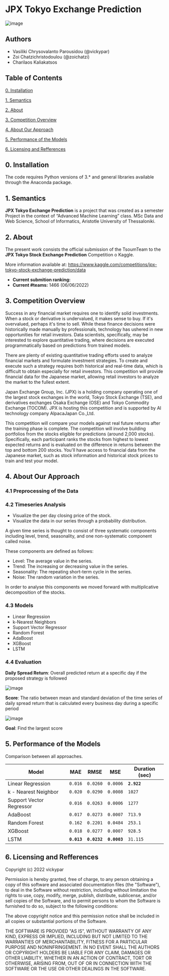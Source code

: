 # JPX Tokyo Exchange Prediction

![image](https://user-images.githubusercontent.com/95586847/172226164-435897a7-0236-4f58-be8a-dd58b13d1e55.png)

## Authors

- Vasiliki Chrysovalanto Parousidou (@vickypar)
- Zoi Chatzichristodoulou (@zoichatzi)
- Charilaos Kaliakatsos

## Table of Contents

[0. Installation](https://github.com/vickypar/tokyo_stock_exchange_prediction#0-installation)

[1. Semantics](https://github.com/vickypar/tokyo_stock_exchange_prediction#1-semantics)

[2. About](https://github.com/vickypar/tokyo_stock_exchange_prediction#2-about)

[3. Competition Overview](https://github.com/vickypar/tokyo_stock_exchange_prediction#3-competition-overview)

[4. About Our Approach](https://github.com/vickypar/tokyo_stock_exchange_prediction#4-about-our-approach)

[5. Performance of the Models](https://github.com/vickypar/tokyo_stock_exchange_prediction#5-performance-of-the-models)

[6. Licensing and Refferences](https://github.com/vickypar/tokyo_stock_exchange_prediction#6-licensing-and-refferences)


## 0. Installation 

The code requires Python versions of 3.* and general libraries available through the Anaconda package.

## 1. Semantics

**JPX Tokyo Exchange Prediction** is a project that was created as a semester Project in the context of “Advanced Machine Learning” class.
MSc Data and Web Science, School of Informatics, Aristotle University of Thessaloniki.


## 2. About

The present work consists the official submission of the TsoumTeam to the **JPX Tokyo Stock Exchange Prediction** Competition o Kaggle.

More information available at: https://www.kaggle.com/competitions/jpx-tokyo-stock-exchange-prediction/data

- **Current submition ranking:**
- **Current #teams:** 1466 (06/06/2022) 


## 3. Competition Overview

Success in any financial market requires one to identify solid investments. When a stock or derivative is undervalued, it makes sense to buy. If it's overvalued, perhaps it's time to sell. While these finance decisions were historically made manually by professionals, technology has ushered in new opportunities for retail investors. Data scientists, specifically, may be interested to explore quantitative trading, where decisions are executed programmatically based on predictions from trained models.

There are plenty of existing quantitative trading efforts used to analyze financial markets and formulate investment strategies. To create and execute such a strategy requires both historical and real-time data, which is difficult to obtain especially for retail investors. This competition will provide financial data for the Japanese market, allowing retail investors to analyze the market to the fullest extent.

Japan Exchange Group, Inc. (JPX) is a holding company operating one of the largest stock exchanges in the world, Tokyo Stock Exchange (TSE), and derivatives exchanges Osaka Exchange (OSE) and Tokyo Commodity Exchange (TOCOM). JPX is hosting this competition and is supported by AI technology company AlpacaJapan Co.,Ltd.

This competition will compare your models against real future returns after the training phase is complete. The competition will involve building portfolios from the stocks eligible for predictions (around 2,000 stocks). Specifically, each participant ranks the stocks from highest to lowest expected returns and is evaluated on the difference in returns between the top and bottom 200 stocks. You'll have access to financial data from the Japanese market, such as stock information and historical stock prices to train and test your model.

## 4. About Our Approach

### 4.1 Preprocessing of the Data

### 4.2 Timeseries Analysis
- Visualize the per day closing price of the stock.
- Visualize the data in our series through a probability distribution.

A given time series is thought to consist of three systematic components including level, trend, seasonality, and one non-systematic component called noise.

These components are defined as follows:

- Level: The average value in the series.
- Trend: The increasing or decreasing value in the series.
- Seasonality: The repeating short-term cycle in the series.
- Noise: The random variation in the series.

In order to analyse this components we moved forward with multiplicative decomposition of the stocks.


### 4.3 Models
- Linear Regression
- k-Nearest Neighbors
- Support Vector Regressor
- Random Forest
- AdaBoost
- XGBoost
- LSTM

### 4.4 Evaluation

**Daily Spread Return**: Overall predicted return at a specific day if the proposed strategy is followed 

![image](https://user-images.githubusercontent.com/94535853/172357314-975ddb45-2f49-4952-986f-b277b485678f.png)


**Score**:  The ratio between mean and standard deviation of the time series of daily spread return that is calculated every business day during a specific period

![image](https://user-images.githubusercontent.com/94535853/172357397-19d29858-058b-4f80-a0f3-3262e073f3a6.png)


**Goal**: Find the largest score

 

## 5. Performance of the Models

Comparison between all approaches.

| Model	                  | MAE           | RMSE          | MSE           | Duration (sec)|
| ----------------------- | ------------- |---------------|---------------|-------------- |
| Linear Regression       | `0.016`       | `0.0260`      | `0.0006`      |**`2.922`**    |
| k - Nearest Neighbor    | `0.020`       | `0.0290`      | `0.0008`      |`1027`         |
| Support Vector Regressor| `0.016`       | `0.0263`      | `0.0006`      |`1277`         |
| AdaBoost                | `0.017`       | `0.0273`      | `0.0007`      |`713.9`        |
| Random Forest           | `0.162`       | `0.2201`      | `0.0484`      |`253.1`        |
| XGBoost                 | `0.018`       | `0.0277`      | `0.0007`      |`928.5`        |
| LSTM                    | **`0.013`**   | **`0.0232`**  | **`0.0003`**  |`31.115`       |

## 6. Licensing and Refferences

Copyright (c) 2022 vickypar

Permission is hereby granted, free of charge, to any person obtaining a copy
of this software and associated documentation files (the "Software"), to deal
in the Software without restriction, including without limitation the rights
to use, copy, modify, merge, publish, distribute, sublicense, and/or sell
copies of the Software, and to permit persons to whom the Software is
furnished to do so, subject to the following conditions:

The above copyright notice and this permission notice shall be included in all
copies or substantial portions of the Software.

THE SOFTWARE IS PROVIDED "AS IS", WITHOUT WARRANTY OF ANY KIND, EXPRESS OR
IMPLIED, INCLUDING BUT NOT LIMITED TO THE WARRANTIES OF MERCHANTABILITY,
FITNESS FOR A PARTICULAR PURPOSE AND NONINFRINGEMENT. IN NO EVENT SHALL THE
AUTHORS OR COPYRIGHT HOLDERS BE LIABLE FOR ANY CLAIM, DAMAGES OR OTHER
LIABILITY, WHETHER IN AN ACTION OF CONTRACT, TORT OR OTHERWISE, ARISING FROM,
OUT OF OR IN CONNECTION WITH THE SOFTWARE OR THE USE OR OTHER DEALINGS IN THE
SOFTWARE.
